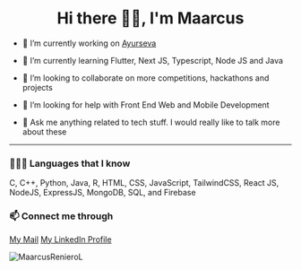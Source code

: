 <h1 align="center">Hi there 👋🏻, I'm Maarcus </h3>

- 🔭 I’m currently working on <a href="https://github.com/MaarcusRenieroL/ayurseva" target="_blank">Ayurseva</a>

- 🌱 I’m currently learning Flutter, Next JS, Typescript, Node JS and Java

- 👯 I’m looking to collaborate on more competitions, hackathons and projects

- 🤔 I’m looking for help with Front End Web and Mobile Development

- 💬 Ask me anything related to tech stuff. I would really like to talk more about these

<hr />

<h3>👨🏻‍💻 Languages that I know</h3>

C, C++, Python, Java, R, HTML, CSS, JavaScript, TailwindCSS, React JS, NodeJS, ExpressJS, MongoDB, SQL, and Firebase


<h3>📫 Connect me through </h3>

<a href="mailto:maarcusreniero.l@gmail.com">My Mail</a> <a href="https://www.linkedin.com/in/maarcus-reniero-l/">My LinkedIn Profile</a>

<!--
[![Maarcus's GitHub stats](https://github-readme-stats.vercel.app/api?username=MaarcusRenieroL)](https://github.com/anuraghazra/github-readme-stats)

[![Top Langs](https://github-readme-stats.vercel.app/api/top-langs/?username=MaarcusRenieroL)](https://github.com/anuraghazra/github-readme-stats)
-->

<p><img align="center" src="https://github-readme-streak-stats.herokuapp.com/?user=MaarcusRenieroL&" alt="MaarcusRenieroL" /></p>
